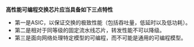 

**高性能可编程交换芯片应当具备如下三点特性**
- 第一是ASIC，以保证交换的极致性能（包括吞吐量，低延时以及低功耗）。
- 第二是相对于同等级的固定流水线芯片，转发性能不可以降级。
- 第三是面向网络处理特定模型的可编程，而不可能是通用的可编程模型。
